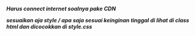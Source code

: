 __*Harus connect internet soalnya pake CDN*__

__*sesuaikan aja style / apa saja sesuai keinginan tinggal di lihat di class html dan dicocokkan di style.css*__

